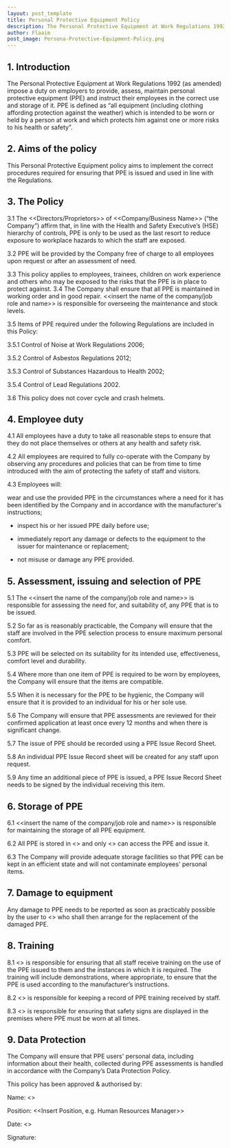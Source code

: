 ```yaml
---
layout: post_template
title: Personal Protective Equipment Policy
description: The Personal Protective Equipment at Work Regulations 1992 (as amended) impose a duty on employers to provide, assess, maintain personal protective equipment (PPE) and instruct their employees in the correct use and storage of it.
author: Flaaim
post_image: Persona-Protective-Equipment-Policy.png
---
```


## 1. Introduction
The Personal Protective Equipment at Work Regulations 1992 (as amended) impose a duty on employers to provide, assess, maintain personal protective equipment (PPE) and instruct their employees in the correct use and storage of it. PPE is defined as “all equipment (including clothing affording protection against the weather) which is intended to be worn or held by a person at work and which protects him against one or more risks to his health or safety”. 

## 2. Aims of the policy
This Personal Protective Equipment policy aims to implement the correct procedures required for ensuring that PPE is issued and used in line with the Regulations.

## 3. The Policy
3.1 The <<Directors/Proprietors>> of <<Company/Business Name>> (“the Company”) affirm that, in line with the Health and Safety Executive’s (HSE) hierarchy of controls, PPE is only to be used as the last resort to reduce exposure to workplace hazards to which the staff are exposed.

3.2 PPE will be provided by the Company free of charge to all employees upon request or after an assessment of need.

3.3 This policy applies to employees, trainees, children on work experience and others who may be exposed to the risks that the PPE is in place to protect against.
3.4 The Company shall ensure that all PPE is maintained in working order and in good repair. <<insert the name of the company/job role and name>> is responsible for overseeing the maintenance and stock levels.

3.5 Items of PPE required under the following Regulations are included in this Policy:

3.5.1 Control of Noise at Work Regulations 2006;

3.5.2 Control of Asbestos Regulations 2012;

3.5.3 Control of Substances Hazardous to Health 2002;

3.5.4 Control of Lead Regulations 2002.

3.6 This policy does not cover cycle and crash helmets.

## 4. Employee duty

4.1 All employees have a duty to take all reasonable steps to ensure that they do not place themselves or others at any health and safety risk.

4.2 All employees are required to fully co-operate with the Company by observing any procedures and policies that can be from time to time introduced with the aim of protecting the safety of staff and visitors.

4.3 Employees will:

wear and use the provided PPE in the circumstances where a need for it has been identified by the Company and in accordance with the manufacturer's instructions;

- inspect his or her issued PPE daily before use;

- immediately report any damage or defects to the equipment to the issuer for maintenance or replacement;

- not misuse or damage any PPE provided.

## 5. Assessment, issuing and selection of PPE

5.1 The <<insert the name of the company/job role and name>> is responsible for assessing the need for, and suitability of, any PPE that is to be issued.

5.2 So far as is reasonably practicable, the Company will ensure that the staff are involved in the PPE selection process to ensure maximum personal comfort.

5.3 PPE will be selected on its suitability for its intended use, effectiveness, comfort level and durability.

5.4 Where more than one item of PPE is required to be worn by employees, the Company will ensure that the items are compatible.

5.5 When it is necessary for the PPE to be hygienic, the Company will ensure that it is provided to an individual for his or her sole use.

5.6 The Company will ensure that PPE assessments are reviewed for their confirmed application at least once every 12 months and when there is significant change.

5.7 The issue of PPE should be recorded using a PPE Issue Record Sheet.

5.8 An individual PPE Issue Record sheet will be created for any staff upon request.

5.9 Any time an additional piece of PPE is issued, a PPE Issue Record Sheet needs to be signed by the individual receiving this item.

## 6. Storage of PPE

6.1 <<insert the name of the company/job role and name>> is responsible for maintaining the storage of all PPE equipment.

6.2 All PPE is stored in <<describe the location of storage>> and only <<insert the name of the authorised person>> can access the PPE and issue it.

6.3 The Company will provide adequate storage facilities so that PPE can be kept in an efficient state and will not contaminate employees' personal items.

## 7. Damage to equipment

Any damage to PPE needs to be reported as soon as practicably possible by the user to <<insert job role and name>> who shall then arrange for the replacement of the damaged PPE.

## 8. Training

8.1 <<insert job role and name>> is responsible for ensuring that all staff receive training on the use of the PPE issued to them and the instances in which it is required. The training will include demonstrations, where appropriate, to ensure that the PPE is used according to the manufacturer’s instructions.

8.2 <<insert job role and name>> is responsible for keeping a record of PPE training received by staff.

8.3 <<insert job role and name>> is responsible for ensuring that safety signs are displayed in the premises where PPE must be worn at all times.


## 9. Data Protection

The Company will ensure that PPE users' personal data, including information about their health, collected during PPE assessments is handled in accordance with the Company’s Data Protection Policy.

This policy has been approved & authorised by:

Name: <<Insert Full Name>>

Position: <<Insert Position, e.g. Human Resources Manager>>

Date: <<Date>>

Signature:


